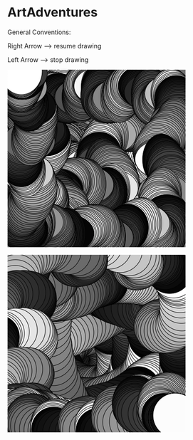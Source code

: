 # ArtAdventures

General Conventions:

Right Arrow --> resume drawing

Left Arrow --> stop drawing

![circles](https://github.com/NoahTheCorgi/ArtAdventures/blob/master/images/eg1.png?raw=true)

![moving ellipses](https://github.com/NoahTheCorgi/ArtAdventures/blob/master/images/eg2.png?raw=true)
